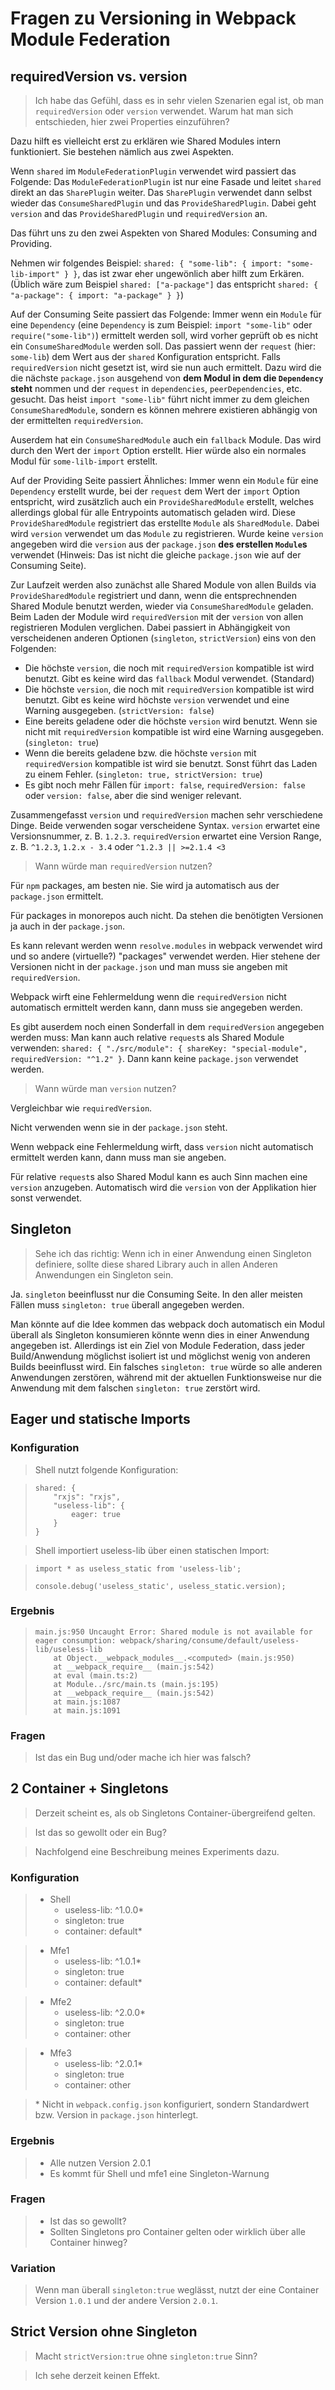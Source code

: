 # Fragen zu Versioning in Webpack Module Federation

## requiredVersion vs. version

> Ich habe das Gefühl, dass es in sehr vielen Szenarien egal ist, ob man ``requiredVersion`` oder ``version`` verwendet. Warum hat man sich entschieden, hier zwei Properties einzuführen? 

Dazu hilft es vielleicht erst zu erklären wie Shared Modules intern funktioniert. Sie bestehen nämlich aus zwei Aspekten.

Wenn `shared` im `ModuleFederationPlugin` verwendet wird passiert das Folgende: Das `ModuleFederationPlugin` ist nur eine Fasade und leitet `shared` direkt an das `SharePlugin` weiter. Das `SharePlugin` verwendet dann selbst wieder das `ConsumeSharedPlugin` und das `ProvideSharedPlugin`. Dabei geht `version` and das `ProvideSharedPlugin` und `requiredVersion` an.

Das führt uns zu den zwei Aspekten von Shared Modules: Consuming and Providing.

Nehmen wir folgendes Beispiel: `shared: { "some-lib": { import: "some-lib-import" } }`, das ist zwar eher ungewönlich aber hilft zum Erkären.
(Üblich wäre zum Beispiel `shared: ["a-package"]` das entspricht `shared: { "a-package": { import: "a-package" } }`)

Auf der Consuming Seite passiert das Folgende: Immer wenn ein `Module` für eine `Dependency` (eine `Dependency` is zum Beispiel: `import "some-lib"` oder `require("some-lib")`) ermittelt werden soll, wird vorher geprüft ob es nicht ein `ConsumeSharedModule` werden soll. Das passiert wenn der `request` (hier: `some-lib`) dem Wert aus der `shared` Konfiguration entspricht. Falls `requiredVersion` nicht gesetzt ist, wird sie nun auch ermittelt. Dazu wird die die nächste `package.json` ausgehend von **dem Modul in dem die `Dependency` steht** nommen und der `request` in `dependencies`, `peerDependencies`, etc. gesucht. Das heist `import "some-lib"` führt nicht immer zu dem gleichen `ConsumeSharedModule`, sondern es können mehrere existieren abhängig von der ermittelten `requiredVersion`.

Auserdem hat ein `ConsumeSharedModule` auch ein `fallback` Module. Das wird durch den Wert der `import` Option erstellt. Hier würde also ein normales Modul für `some-lilb-import` erstellt.

Auf der Providing Seite passiert Ähnliches: Immer wenn ein `Module` für eine `Dependency` erstellt wurde, bei der `request` dem Wert der `import` Option entspricht, wird zusätzlich auch ein `ProvideSharedModule` erstellt, welches allerdings global für alle Entrypoints automatisch geladen wird. Diese `ProvideSharedModule` registriert das erstellte `Module` als `SharedModule`. Dabei wird `version` verwendet um das `Module` zu registrieren. Wurde keine `version` angegeben wird die `version` aus der `package.json` **des erstellen `Module`s** verwendet (Hinweis: Das ist nicht die gleiche `package.json` wie auf der Consuming Seite).

Zur Laufzeit werden also zunächst alle Shared Module von allen Builds via `ProvideSharedModule` registriert und dann, wenn die entsprechnenden Shared Module benutzt werden, wieder via `ConsumeSharedModule` geladen. Beim Laden der Module wird `requiredVersion` mit der `version` von allen registrieren Modulen verglichen. Dabei passiert in Abhängigkeit von verscheidenen anderen Optionen (`singleton`, `strictVersion`) eins von den Folgenden:

* Die höchste `version`, die noch mit `requiredVersion` kompatible ist wird benutzt. Gibt es keine wird das `fallback` Modul verwendet. (Standard)
* Die höchste `version`, die noch mit `requiredVersion` kompatible ist wird benutzt. Gibt es keine wird höchste `version` verwendet und eine Warning ausgegeben. (`strictVersion: false`)
* Eine bereits geladene oder die höchste `version` wird benutzt. Wenn sie nicht mit `requiredVersion` kompatible ist wird eine Warning ausgegeben. (`singleton: true`)
* Wenn die bereits geladene bzw. die höchste `version` mit `requiredVersion` kompatible ist wird sie benutzt. Sonst führt das Laden zu einem Fehler. (`singleton: true, strictVersion: true`)
* Es gibt noch mehr Fällen für `import: false`, `requiredVersion: false` oder `version: false`, aber die sind weniger relevant.

Zusammengefasst `version` und `requiredVersion` machen sehr verschiedene Dinge. Beide verwenden sogar verscheidene Syntax. `version` erwartet eine Versionsnummer, z. B. `1.2.3`. `requiredVersion` erwartet eine Version Range, z. B. `^1.2.3`, `1.2.x - 3.4` oder `^1.2.3 || >=2.1.4 <3`

> Wann würde man ``requiredVersion`` nutzen?

Für `npm` packages, am besten nie. Sie wird ja automatisch aus der `package.json` ermittelt.

Für packages in monorepos auch nicht. Da stehen die benötigten Versionen ja auch in der `package.json`.

Es kann relevant werden wenn `resolve.modules` in webpack verwendet wird und so andere (virtuelle?) "packages" verwendet werden.
Hier stehene der Versionen nicht in der `package.json` und man muss sie angeben mit `requiredVersion`.

Webpack wirft eine Fehlermeldung wenn die `requiredVersion` nicht automatisch ermittelt werden kann, dann muss sie angegeben werden.

Es gibt auserdem noch einen Sonderfall in dem `requiredVersion` angegeben werden muss:
Man kann auch relative `request`s als Shared Module verwenden: `shared: { "./src/module": { shareKey: "special-module", requiredVersion: "^1.2" }`.
Dann kann keine `package.json` verwendet werden.

> Wann würde man ``version`` nutzen?

Vergleichbar wie `requiredVersion`.

Nicht verwenden wenn sie in der `package.json` steht.

Wenn webpack eine Fehlermeldung wirft, dass `version` nicht automatisch ermittelt werden kann, dann muss man sie angeben.

Für relative `request`s also Shared Modul kann es auch Sinn machen eine `version` anzugeben. Automatisch wird die `version` von der Applikation hier sonst verwendet.

## Singleton

> Sehe ich das richtig: Wenn ich in einer Anwendung einen Singleton definiere, sollte diese shared Library auch in allen Anderen Anwendungen ein Singleton sein.

Ja. `singleton` beeinflusst nur die Consuming Seite. In den aller meisten Fällen muss `singleton: true` überall angegeben werden.

Man könnte auf die Idee kommen das webpack doch automatisch ein Modul überall als Singleton konsumieren könnte wenn dies in einer Anwendung angegeben ist.
Allerdings ist ein Ziel von Module Federation, dass jeder Build/Anwendung möglichst isoliert ist und möglichst wenig von anderen Builds beeinflusst wird.
Ein falsches `singleton: true` würde so alle anderen Anwendungen zerstören, während mit der aktuellen Funktionsweise nur die Anwendung mit dem falschen `singleton: true` zerstört wird.

## Eager und statische Imports

### Konfiguration

> Shell nutzt folgende Konfiguration:

> ```
> shared: { 
>     "rxjs": "rxjs", 
>     "useless-lib": {
>         eager: true
>     }
> }
> ```

> Shell importiert useless-lib über einen statischen Import:

> ```
> import * as useless_static from 'useless-lib';
> 
> console.debug('useless_static', useless_static.version);
> ```

### Ergebnis

> ```
> main.js:950 Uncaught Error: Shared module is not available for eager consumption: webpack/sharing/consume/default/useless-lib/useless-lib
>     at Object.__webpack_modules__.<computed> (main.js:950)
>     at __webpack_require__ (main.js:542)
>     at eval (main.ts:2)
>     at Module../src/main.ts (main.js:195)
>     at __webpack_require__ (main.js:542)
>     at main.js:1087
>     at main.js:1091
> ```

### Fragen

> Ist das ein Bug und/oder mache ich hier was falsch?


## 2 Container + Singletons

> Derzeit scheint es, als ob Singletons Container-übergreifend gelten. 

> Ist das so gewollt oder ein Bug?

> Nachfolgend eine Beschreibung meines Experiments dazu.

### Konfiguration

> - Shell
>   - useless-lib: ^1.0.0*
>   - singleton: true
>   - container: default*

> - Mfe1
>   - useless-lib: ^1.0.1*
>   - singleton: true
>   - container: default*

> - Mfe2
>   - useless-lib: ^2.0.0*
>   - singleton: true
>   - container: other

> - Mfe3
>   - useless-lib: ^2.0.1*
>   - singleton: true
>   - container: other

> \* Nicht in ``webpack.config.json`` konfiguriert, sondern Standardwert bzw. Version in ``package.json`` hinterlegt.

### Ergebnis

> - Alle nutzen Version 2.0.1
> - Es kommt für Shell und mfe1 eine Singleton-Warnung

### Fragen

> - Ist das so gewollt?
> - Sollten Singletons pro Container gelten oder wirklich über alle Container hinweg?

### Variation

> Wenn man überall ``singleton:true`` weglässt, nutzt der eine Container Version ``1.0.1`` und der andere Version ``2.0.1``.

## Strict Version ohne Singleton

> Macht ``strictVersion:true`` ohne ``singleton:true`` Sinn? 

> Ich sehe derzeit keinen Effekt.
